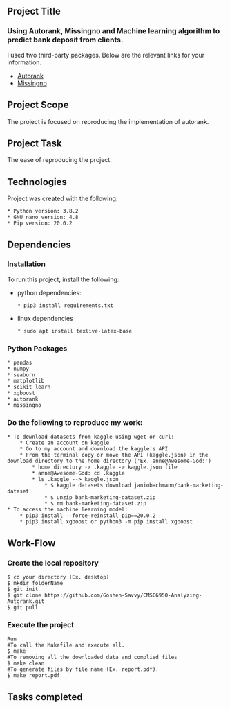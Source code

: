 ## Project Title
### Using Autorank, Missingno and Machine learning algorithm to predict bank deposit from clients.
I used two third-party packages. Below are the relevant links for your information.
* [Autorank](https://pypi.org/project/autorank/#description)
* [Missingno](https://github.com/ResidentMario/missingno)

## Project Scope
The project is focused on reproducing the implementation of autorank.

## Project Task
The ease of reproducing the project.

## Technologies
Project was created with the following:
```
* Python version: 3.8.2
* GNU nano version: 4.8
* Pip version: 20.0.2
```
## Dependencies
### Installation
To run this project, install the following:
* python dependencies:
    ```
    * pip3 install requirements.txt
    ```
* linux dependencies
    ```
    * sudo apt install texlive-latex-base
    ```


### Python Packages
```
* pandas
* numpy
* seaborn	
* matplotlib
* scikit learn
* xgboost
* autorank
* missingno
```

### Do the following to reproduce my work:
```
* To download datasets from kaggle using wget or curl:
    * Create an account on kaggle
    * Go to my account and download the kaggle's API
    * From the terminal copy or move the API (kaggle.json) in the download directory to the home directory ('Ex. anne@Awesome-God:')
        * home directory -> .kaggle -> kaggle.json file 
        * anne@Awesome-God: cd .kaggle
        * ls .kaggle --> kaggle.json
            * $ kaggle datasets download janiobachmann/bank-marketing-dataset
            * $ unzip bank-marketing-dataset.zip
            * $ rm bank-marketing-dataset.zip 
* To access the machine learning model:
    * pip3 install --force-reinstall pip==20.0.2
    * pip3 install xgboost or python3 -m pip install xgboost
```

## Work-Flow
### Create the local repository

```
$ cd your directory (Ex. desktop)
$ mkdir folderName
$ git init
$ git clone https://github.com/Goshen-Savvy/CMSC6950-Analyzing-Autorank.git
$ git pull
```
### Execute the project

```
Run
#To call the Makefile and execute all.
$ make
#To removing all the downloaded data and complied files
$ make clean
#To generate files by file name (Ex. report.pdf).
$ make report.pdf
```

## Tasks completed      